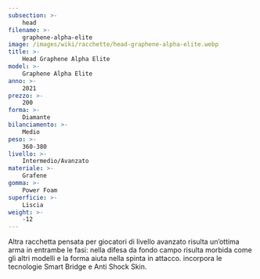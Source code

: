 ```yaml
---
subsection: >-
    head
filename: >-
    graphene-alpha-elite
image: /images/wiki/racchette/head-graphene-alpha-elite.webp
title: >-
    Head Graphene Alpha Elite
model: >-
    Graphene Alpha Elite
anno: >-
    2021
prezzo: >-
    200
forma: >-
    Diamante
bilanciamento: >-
    Medio
peso: >-
    360-380
livello: >-
    Intermedio/Avanzato
materiale: >-
    Grafene
gomma: >-
    Power Foam
superficie: >-
    Liscia
weight: >-
    -12
---
```

Altra racchetta pensata per giocatori di livello avanzato risulta un’ottima arma in entrambe le fasi: nella difesa da fondo campo risulta morbida come gli altri modelli e la forma aiuta nella spinta in attacco. incorpora le tecnologie Smart Bridge e Anti Shock Skin.